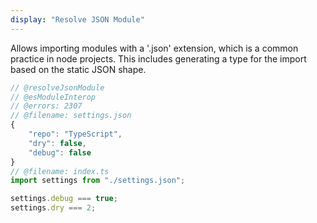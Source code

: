 ```yaml
---
display: "Resolve JSON Module"
---
```


Allows importing modules with a '.json' extension, which is a common practice in node projects. This includes
generating a type for the import based on the static JSON shape.

```ts twoslash
// @resolveJsonModule
// @esModuleInterop
// @errors: 2307
// @filename: settings.json
{
    "repo": "TypeScript",
    "dry": false,
    "debug": false
}
// @filename: index.ts
import settings from "./settings.json";

settings.debug === true;
settings.dry === 2;
```
